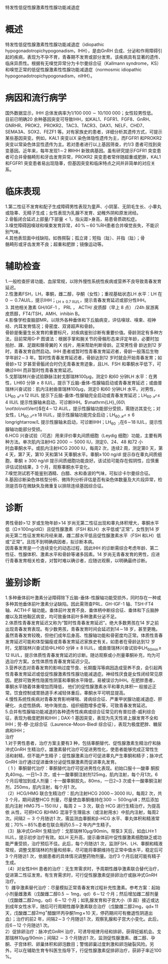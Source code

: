 特发性低促性腺激素性性腺功能减退症  
# 概述  
特发性低促性腺激素性性腺功能减退症（idiopathic hypogonadotropichypogonadism，IHH），是由GnRH 合成、分泌和作用障碍引起的疾病，表现为不孕不育，青春期不发育或部分发育。该疾病具有显著的遗传、临床异质性。根据有无嗅觉异常分为卡尔曼综合征（Kallmann syndrome，KS）和嗅觉正常的低促性腺激素性性腺功能减退症（normosmic idiopathic hypogonadotropichypogonadism，nIHH）。  
# 病因和流行病学  
国外数据显示，IHH 总体发病率为$1/100\;000{\sim}10/100\;000$；女性较男性低。  
目前已明确20 余种基因突变可导致IHH，如KAL1、FGFR1、FGF8、GnRH、GNRHR、PROK2、PROKR2、TAC3、TACR3、DAX1、NELF、CHD7、SEMA3A、SOX2、FEZF1 等。对有家族史的患者，详细分析其遗传方式，可提示某些基因突变。例如，KAL1 突变以X 染色体隐性遗传为主，而FGFR1 和PROKR2 突变以常染色体显性遗传为主。若对患者进行以上基因筛查，约1/3 患者可找到突变基因。近年来，每年发现$1\!\sim\!2$ 种IHH 新致病基因。虽有研究提示FGFR1 突变患者可合并骨骼畸形和牙齿发育异常，PROKR2 突变患者常伴随超重或肥胖，KAL1 和FGFR1 突变患者易出现隐睾，但基因突变和临床特点之间并非简单的对应关系。  
# 临床表现  
1.第二性征不发育和配子生成障碍男性表现为童声、小阴茎、无阴毛生长、小睾丸或隐睾、无精子生成；女性表现为乳腺不发育、幼稚外阴和原发闭经。  
2.骨骺闭合延迟上部量/下部量${<}1$，指尖距$>$身高，易患骨质疏松症。  
3.嗅觉障碍因嗅球和嗅束发育异常，$40\,\%\!\sim\!60\,\%\mathrm{RH}$患者合并嗅觉丧失，不能识别气味。  
4.其他表现面中线缺陷，如唇腭裂；孤立肾；短指（趾）、并指（趾）；骨  
骼畸形或牙齿发育不良；超重和肥胖；镜像运动等。  
# 辅助检查  
1.一般检查肝肾功能、血尿常规，以除外慢性系统性疾病或营养不良导致青春发育延迟。  
2.性激素FSH，LH，睾酮，雌二醇，孕酮（女性）；重视基础状态LH 水平：LH 在$0{\sim}0.7\mathrm{AU}/\mathrm{L}$，提示IHH；$_{\mathrm{LH}\geqslant0.7\:\mathrm{IIU/L}}$，提示青春发育延迟或部分性IHH。  
3. 其他相关激素 GH/IGF-1 ， PRL ， ACTH/ 皮质醇（早上 8  点） /24h  尿游离 皮质醇，FT4/TSH，AMH、inhibin B。  
4.影像学检查脑部MR，以除外各种垂体和下丘脑病变，评估嗅球、嗅束、视神经、内耳发育情况；骨密度、双肾超声和骨龄。  
骨龄是衡量生长发育的重要标尺，对疾病鉴别诊断有重要价值。骨龄测定有多种方法，目前常用G-P 图谱法：根据手掌和腕关节的骨骼形态来评定年龄，必要时加拍肘、踝、足跟和髂骨翼的 X  线片，用来帮助判断骨龄。正常男性骨 龄达到12 岁时，青春发育自然启动。IHH 患者或暂时性青春发育延迟者，骨龄一般落后生物学年龄$2\!\sim\!3$ 年。暂时性青春发育延迟者，骨龄达到12 岁时就会开始青春发育；如骨龄$>\!12$ 岁甚至骨骺闭合时仍无青春发育迹象，且LH、FSH 和睾酮水平低下，可确诊IHH 而非暂时性青春发育延迟。  
5.戈那瑞林兴奋试验静脉注射戈那瑞林$100\upmu\mathrm{g}$，测定0 和60 分钟LH 水平：在男性，LH60 分钟${\geqslant}8\;\mathrm{IU/L}$，提示下丘脑-垂体-性腺轴启动或青春发育延迟；或曲普瑞林兴奋试验：肌内注射曲普瑞林$100\upmu\mathrm{g}$，测定0 和60 分钟LH 水平。对男性，$\mathrm{LH}_{60\ \mathcal{Y}^{\sharp}}\!\geqslant\!12\;\mathrm{IIU/L}$ 提示下丘脑-垂体-性腺轴完全启动或青春发育延迟；$\mathrm{LH}_{60\ \mathcal{Y}^{\sharp}}\!\leqslant\!4\:\mathrm{IIU/L}$ 提示性腺轴未启动，可诊断IHH。$\mathrm{LH}_{60\ \not\to\not\Vert}$在$4\!\sim\!12\;\mathrm{AU}/\mathrm{L}$，提示性腺轴功能部分受损，需随访其变化；对女性，$\mathrm{LH}_{60\;\mathcal{T}^{\sharp}}\!\geqslant\!18\;\mathrm{IIU/L}$，提示性腺轴功能完全启动；$\mathrm{LH}_{60\;\mathcal{H}^{\sharp}}{\leqslant}6\;\mathrm{longrightarrow}/\mathrm{L}$ 提示性腺轴未启动，可诊断IHH；$\mathrm{LH}_{60\ \rightmoon}$在$6\!\sim$$18\;\mathrm{{IU/L}}$，提示性腺轴功能部分受损。  
6.HCG 兴奋试验（可选）用来评价睾丸间质细胞（Leydig 细胞）功能，主要有两种方法。单次肌内注射$\mathrm{HG}\ 2000{\sim}5000\ \mathrm{IU}$，测定0、24、48 和72 小  
时血睾酮水平。或肌内注射HCG 2000 IU，每周2 次，连续2 周，测定第0 天，第4 天，第7 天，第10 天和第14 天睾酮水平。睾酮$\geqslant\!100\;\mathrm{ng/d l}$ 提示存在睾丸间质细胞，睾酮${\geqslant}300\;\mathrm{ng/dl}$ 提示间质细胞功能良好。该试验可能存在假阴性，应慎重评估试验结果，3 个月，观察睾酮水平变化。  
7.嗅觉测试若不能鉴别酒精、白醋、水和香波的气味，可拟诊卡尔曼综合征。  
8.基因诊断染色体核型分析、微阵列分析评估是否有染色体数量及大片段异常，检测是否存在微缺失及微重复以排除连续基因综合征。  
# 诊断  
男性骨龄$>\!12$ 岁或生物年龄$>\!14$ 岁尚无第二性征出现和睾丸体积增大，睾酮水平低（$\mathrm{\Omega}\!\leqslant\!100\mathrm{ng}/\mathrm{dl}\mathrm{\Omega}$）且促性腺激素（FSH 和LH）水平低或“正常”。女性到14 岁尚无第二性征发育和月经来潮，雌二醇水平低且促性腺激素水平（FSH 和LH）低或“正常”。且找不到明确病因者，拟诊断本病。  
因青春发育是一个连续变化的动态过程，因此IHH 的诊断需综合考虑年龄、第二性征、性腺体积、激素水平和骨龄等诸多因素。14 岁尚无青春发育的男性，应进行青春发育相关检查，对暂时难以确诊者，应随访观察，以明确最终诊断。  
# 鉴别诊断  
1.多种垂体前叶激素分泌障碍除下丘脑-垂体-性腺轴功能受损外，同时存在一种或多种其他垂体前叶激素分泌缺陷。因此需筛查PRL、GH-IGF-1 轴、TSH-FT4 轴、ACTH-F 轴功能。垂体前叶发育不良、垂体柄中断综合征、垂体和下丘脑肿瘤以及其他鞍区病变，均可致垂体前叶多种激素分泌不足。  
2.体质性青春发育延迟又称为“暂时性青春发育延迟”。绝大多数男孩在14 岁之前出现青春发育表现。有少数男孩，青春发育时间会延迟到$14\!\sim\!18$ 岁，甚至更晚。虽然青春发育较晚，但他们成年后身高、性腺轴功能和骨密度均正常。体质性青春发育延迟可能和体型偏瘦或青春发育延迟家族史有关。如患者在骨龄达到12 岁时，戈那瑞林兴奋试验中LH60 分钟${\geqslant}8\;\mathrm{IIU/L}$，或曲普瑞林兴奋试验中$\mathrm{LH}_{60\mathrm{min}}\!\geqslant\!12\;\mathrm{IIU/L}$，提示体质性青春发育延迟的诊断。随访观察或小剂量睾酮补充，均为可选治疗方案。女性体质性青春发育延迟少见。  
3.营养状态对青春发育的影响过度节食、长期腹泻等病因造成营养不良，会引起两性青春发育延迟或低促性腺激素性性腺功能减退症。神经性厌食是女性闭经常见原因。肥胖可致男性隐匿性阴茎和睾酮水平降低，易被误诊为IHH。在肥胖患者， 睾酮水平随着体重增加而降低， 他们的促性腺激素水平和睾丸体积一 般接近正常。饮食控制或胃肠道手术减轻体重后，睾酮水平可明显提高。  
4.慢性系统性疾病对青春发育影响哮喘、肾病综合征、严重甲状腺功能减退症、肝硬化、炎症性肠病、地中海贫血、组织细胞增多症等，可致青春发育延迟。  
5.合并有性腺轴功能减退的各种遗传性疾病或综合征常见的有普拉德-威利综合征，表现为极度肥胖和IHH；DAX-1 基因突变，表现为先天性肾上腺发育不全和IHH；劳-穆-比综合征（Laurence-Moon-Biedl 综合征），表现为极度肥胖、糖尿病和IHH；  
治疗  
1.对于男性患者，治疗方案主要有3 种，包括睾酮替代、促性腺激素生精治疗和脉冲式GnRH 生精治疗。雄激素替代治疗可促进男性化，使患者能够完成正常性生活和射精，但不能产生精子；促性腺激素治疗可促进睾丸产生睾酮和精子；脉冲式GnRH 治疗通过促进垂体分泌促性腺激素而促进睾丸发育。  
（ 1 ）睾酮替代治疗：睾酮替代治疗可促进男性化表现。初始口服十一酸睾 酮胶丸$40\mathrm{mg}$，一日1\~3 次，或十一酸睾酮注射剂$125\mathrm{mg}$，肌内注射，每个月1次。6 个月后增加到成人剂量：十一酸睾酮胶丸，$80\mathrm{ms}$，一日2\~3 次或十一酸睾酮注射剂，$250\mathrm{ms}$，肌内注射，每个月1 次。  
（2）HCG/HMG 联合生精治疗：肌内注射HCG $2000\!\sim\!3000\;\mathrm{IIU}$，每周2 次，共3 个月，期间调整HCG 剂量，尽量使血睾酮维持在$300{\sim}500\mathrm{ng}/\mathrm{d}\mathbf{l}$；然后添加肌内注射 $\mathrm{HMG}\,75\!\sim\!150\,\mathrm{IIU}$ ，每周 $2{\sim}3$  次，联合 HCG  进行生精治疗。为提高依 从性，可把HCG 和HMG 混溶于生理盐水（或注射用水）中肌内注射，每周2次。间隔$2{\sim}3$ 个月随访1 次，需监测血睾酮和$\upbeta$-HCG 水平、睾丸体积和精液常  
规；$70\%\!\sim\!85\%$患者在联合用药$0.5\!\sim\!2$ 年内产生精子。  
（3）脉冲式GnRH 生精治疗：戈那瑞林$10\upmu\mathrm{g}/90\mathrm{min}$。带泵3 天后，如血LH$\geqslant\!1\;\mathrm{IIU/L}$，提示初步治疗有效。如LH 无升高，提示垂体前叶促性腺激素细胞缺乏或功能严重受损，治疗预后不佳。此后，每个月随访1 次，监测FSH、LH、睾酮和精液常规，调整戈那瑞林的剂量和频率，尽可能将睾酮维持在正常中值水平，稳定后可3 个月随访1 次，依据患者的具体情况调整药物剂量。治疗3 个月后就可能有精子生成。  
（4）对女性IHH 患者的治疗：无生育需求时，予周期性雌孕激素联合替代治疗，促进第二性征发育。有生育需求时，可行促性腺激素促排卵治疗或脉冲式GnRH 治疗。  
1）雌孕激素替代治疗：尽量模拟正常青春发育过程补充性激素。参考方案：起始小剂量雌激素（戊酸雌二醇$0.5{\sim}1\mathrm{m}\mathrm{g}$，qd）$6\!\sim\!12$ 个月；然后增加雌二醇剂量（戊酸雌二醇$2\mathrm{mg}$，qd）$6\!\sim\!12$ 个月；如乳腺发育和子宫大小（B 超）接近或达到成年女性水平，随后可行周期性雌孕激素联合治疗（戊酸雌二醇$2\mathrm{mg}$，qd$\times\,11$ 天，戊酸雌二醇$2\mathrm{m}\mathrm{g}^{+}$醋酸环丙孕酮$1\mathrm{mg}\!\times\!10$ 天，停药期间可有撤退性阴道出血）；治疗的前2 年，间隔$2\!\sim\!3$ 个月随访1 次，观察乳腺和子宫大小变化。此后，应$6\!\sim\!12$ 个月随访1 次。  
2）促排卵治疗：脉冲式GnRH 治疗，可诱导规律月经和排卵，获得妊娠机会。戈那瑞林$10\upmu\mathrm{g}/90\mathrm{min}$；间隔$2{\sim}3$ 个月随访1 次，监测促性腺激素、雌二醇、孕酮、子宫体积、卵巢体积和卵泡数目；警惕卵巢过度刺激和卵泡破裂风险。另 外，可以在辅助生育专科医生指导下，行促性腺激素促排卵治疗，获卵子率近$100\,\%$。  
